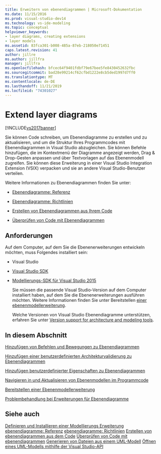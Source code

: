 ```yaml
---
title: Erweitern von ebenendiagrammen | Microsoft-Dokumentation
ms.date: 11/15/2016
ms.prod: visual-studio-dev14
ms.technology: vs-ide-modeling
ms.topic: conceptual
helpviewer_keywords:
- layer diagrams, creating extensions
- layer models
ms.assetid: 83fca301-b008-485a-87eb-218050e71451
caps.latest.revision: 41
author: jillre
ms.author: jillfra
manager: jillfra
ms.openlocfilehash: bfcec64f9401fdbf79e67bee5fe8430452632fbc
ms.sourcegitcommit: bad28e99214cf62cfbd1222e8cb5ded1997d7ff0
ms.translationtype: MT
ms.contentlocale: de-DE
ms.lasthandoff: 11/21/2019
ms.locfileid: "74301027"
---
```

# <a name="extend-layer-diagrams"></a>Extend layer diagrams
[!INCLUDE[vs2017banner](../includes/vs2017banner.md)]

Sie können Code schreiben, um Ebenendiagramme zu erstellen und zu aktualisieren, und um die Struktur Ihres Programmcodes mit Ebenendiagrammen in Visual Studio abzugleichen. Sie können Befehle hinzufügen, die im Kontextmenü der Diagramme angezeigt werden, Drag & Drop-Gesten anpassen und über Textvorlagen auf das Ebenenmodell zugreifen. Sie können diese Erweiterung in einer Visual Studio Integration Extension (VSIX) verpacken und sie an andere Visual Studio-Benutzer verteilen.

 Weitere Informationen zu Ebenendiagrammen finden Sie unter:

- [Ebenendiagramme: Referenz](../modeling/layer-diagrams-reference.md)

- [Ebenendiagramme: Richtlinien](../modeling/layer-diagrams-guidelines.md)

- [Erstellen von Ebenendiagrammen aus Ihrem Code](../modeling/create-layer-diagrams-from-your-code.md)

- [Überprüfen von Code mit Ebenendiagrammen](../modeling/validate-code-with-layer-diagrams.md)

## <a name="prereqs"></a> Anforderungen
 Auf dem Computer, auf dem Sie die Ebenenerweiterungen entwickeln möchten, muss Folgendes installiert sein:

- Visual Studio

- [Visual Studio SDK](../extensibility/visual-studio-sdk.md)

- [Modellierungs-SDK für Visual Studio 2015](https://www.microsoft.com/download/details.aspx?id=48148)

  Sie müssen die passende Visual Studio-Version auf dem Computer installiert haben, auf dem Sie die Ebenenerweiterungen ausführen möchten. Weitere Informationen finden Sie unter Bereitstellen [einer ebenenmodellerweiterung](../modeling/deploy-a-layer-model-extension.md).

  Welche Versionen von Visual Studio Ebenendiagramme unterstützen, erfahren Sie unter [Version support for architecture and modeling tools](../modeling/what-s-new-for-design-in-visual-studio.md#VersionSupport).

## <a name="in-this-section"></a>In diesem Abschnitt
 [Hinzufügen von Befehlen und Bewegungen zu Ebenendiagrammen](../modeling/add-commands-and-gestures-to-layer-diagrams.md)

 [Hinzufügen einer benutzerdefinierten Architekturvalidierung zu Ebenendiagrammen](../modeling/add-custom-architecture-validation-to-layer-diagrams.md)

 [Hinzufügen benutzerdefinierter Eigenschaften zu Ebenendiagrammen](../modeling/add-custom-properties-to-layer-diagrams.md)

 [Navigieren in und Aktualisieren von Ebenenmodellen im Programmcode](../modeling/navigate-and-update-layer-models-in-program-code.md)

 [Bereitstellen einer Ebenenmodellerweiterung](../modeling/deploy-a-layer-model-extension.md)

 [Problembehandlung bei Erweiterungen für Ebenendiagramme](../modeling/troubleshoot-extensions-for-layer-diagrams.md)

## <a name="see-also"></a>Siehe auch
 [Definieren und Installieren einer Modellierungs Erweiterung](../modeling/define-and-install-a-modeling-extension.md) [ebenendiagramme: Referenz](../modeling/layer-diagrams-reference.md) [ebenendiagramme: Richtlinien](../modeling/layer-diagrams-guidelines.md) [Erstellen von ebenendiagrammen aus dem Code](../modeling/create-layer-diagrams-from-your-code.md) [Überprüfen von Code mit ebenendiagrammen](../modeling/validate-code-with-layer-diagrams.md) [Generieren von Dateien aus einem UML-Modell](../modeling/generate-files-from-a-uml-model.md) [Öffnen eines UML-Modells mithilfe der Visual Studio-API](../modeling/open-a-uml-model-by-using-the-visual-studio-api.md)
